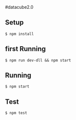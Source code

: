 #datacube2.0

## Setup

```
$ npm install
```
## first Running

```
$ npm run dev-dll && npm start
```

## Running

```
$ npm start
```

## Test

```
$ npm test
```
